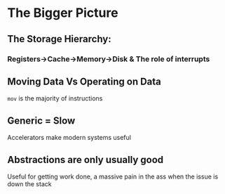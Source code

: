 # The Bigger Picture

<script>
    document.getElementById("hardwareMenu").open = true;
</script>

## The Storage Hierarchy: 

### Registers→Cache→Memory→Disk & The role of interrupts



## Moving Data Vs Operating on Data

`mov` is the majority of instructions

## Generic = Slow

Accelerators make modern systems useful

## Abstractions are only usually good

Useful for getting work done, a massive pain in the ass when the issue is down the stack
